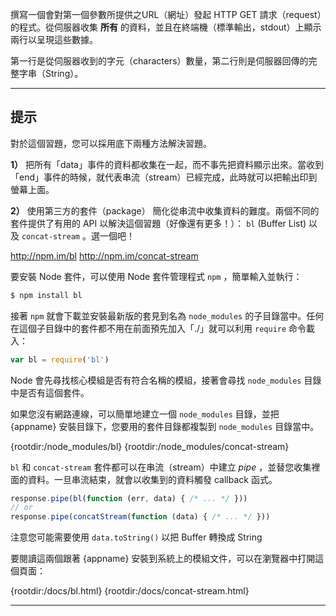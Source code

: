 撰寫一個會對第一個參數所提供之URL（網址）發起 HTTP GET 請求（request）的程式。從伺服器收集 **所有** 的資料，並且在終端機（標準輸出，stdout）上顯示兩行以呈現這些數據。

第一行是從伺服器收到的字元（characters）數量，第二行則是伺服器回傳的完整字串（String）。

----------------------------------------------------------------------
## 提示

對於這個習題，您可以採用底下兩種方法解決習題。

**1）** 把所有「data」事件的資料都收集在一起，而不事先把資料顯示出來。當收到「end」事件的時候，就代表串流（stream）已經完成，此時就可以把輸出印到螢幕上面。

**2）** 使用第三方的套件（package） 簡化從串流中收集資料的難度。兩個不同的套件提供了有用的 API 以解決這個習題（好像還有更多！）： `bl` (Buffer List) 以及 `concat-stream` 。選一個吧！

  <http://npm.im/bl>
  <http://npm.im/concat-stream>

要安裝 Node 套件，可以使用 Node 套件管理程式 `npm` ，簡單輸入並執行：

```sh
$ npm install bl
```

接著 `npm` 就會下載並安裝最新版的套見到名為 `node_modules` 的子目錄當中。任何在這個子目錄中的套件都不用在前面預先加入「./」就可以利用 `require` 命令載入：

```js
var bl = require('bl')
```

Node 會先尋找核心模組是否有符合名稱的模組，接著會尋找 `node_modules` 目錄中是否有這個套件。

如果您沒有網路連線，可以簡單地建立一個 `node_modules` 目錄，並把 {appname} 安裝目錄下，您要用的套件目錄都複製到 `node_modules` 目錄當中。

  {rootdir:/node_modules/bl}
  {rootdir:/node_modules/concat-stream}

`bl` 和 `concat-stream` 套件都可以在串流（stream）中建立 *pipe* ，並替您收集裡面的資料。一旦串流結束，就會以收集到的資料觸發 callback 函式。

```js
response.pipe(bl(function (err, data) { /* ... */ }))
// or
response.pipe(concatStream(function (data) { /* ... */ }))
```

注意您可能需要使用 `data.toString()` 以把 Buffer 轉換成 String

要閱讀這兩個跟著 {appname} 安裝到系統上的模組文件，可以在瀏覽器中打開這個頁面：

  {rootdir:/docs/bl.html}
  {rootdir:/docs/concat-stream.html}

----------------------------------------------------------------------
